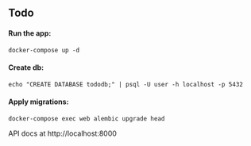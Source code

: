 ## Todo

#### Run the app:
```
docker-compose up -d
```
#### Create db:
```
echo "CREATE DATABASE tododb;" | psql -U user -h localhost -p 5432
```
#### Apply migrations:
```
docker-compose exec web alembic upgrade head
```

API docs at http://localhost:8000
